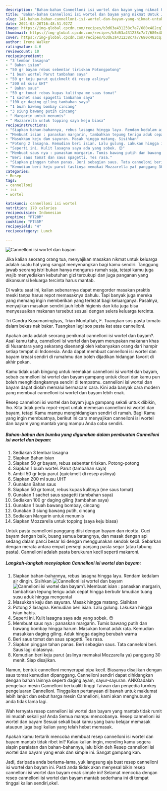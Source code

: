 ```yaml
---
description: "Bahan-bahan Cannelloni isi wortel dan bayam yang nikmat Untuk Jualan"
title: "Bahan-bahan Cannelloni isi wortel dan bayam yang nikmat Untuk Jualan"
slug: 141-bahan-bahan-cannelloni-isi-wortel-dan-bayam-yang-nikmat-untuk-jualan
date: 2021-03-20T16:48:51.927Z
image: https://img-global.cpcdn.com/recipes/b3d63a431238c7a7/680x482cq70/cannelloni-isi-wortel-dan-bayam-foto-resep-utama.jpg
thumbnail: https://img-global.cpcdn.com/recipes/b3d63a431238c7a7/680x482cq70/cannelloni-isi-wortel-dan-bayam-foto-resep-utama.jpg
cover: https://img-global.cpcdn.com/recipes/b3d63a431238c7a7/680x482cq70/cannelloni-isi-wortel-dan-bayam-foto-resep-utama.jpg
author: Irene Walker
ratingvalue: 4.6
reviewcount: 10
recipeingredient:
- "3 lembar lasagna"
- " Bahan isian"
- "50 gr bayam rebus sebentar tiriskan Potongpotong"
- "1 buah wortel Parut tambahan saya"
- "50 gr keju parut quickmelt di resep aslinya"
- "200 ml susu UHT"
- " Bahan saus"
- "50 gr tomat rebus kupas kulitnya me saus tomat"
- "1 sachet saus spagetti tambahan saya"
- "100 gr daging giling tambahan saya"
- "1 buah bawang bombay cincang"
- "3 siung bawang putih cincang"
- " Margarin untuk menumis"
- " Mozzarella untuk topping saya keju biasa"
recipeinstructions:
- "Siapkan bahan-bahannya, rebus lasagna hingga layu. Rendam kedalam air dingin. Sisihkan"
- "Membuat isian : panaskan margarin, tambahkan tepung terigu aduk cepat hingga berbulir kmudian tuang susu aduk hingga mengental"
- "Masukkan keju dan sayuran. Masak hingga matang. Sisihkan"
- "Potong 2 lasagna. Kemudian beri isian. Lalu gulung. Lakukan hingga isian habis."
- "Seperti ini. Kulit lasagna saya ada yang sobek. 😌"
- "Membuat saus nya : panaskan margarin. Tumis bawang putih dan bawang bombay hingga harum. Masukan tomat aduk rata. Kemudian masukkan daging giling. Aduk hingga daging berubah warna"
- "Beri saus tomat dan saus spagetti. Tes rasa."
- "Siapkan pinggan tahan panas. Beri sebagian saus. Tata canneloni beri. Saus lagi diatasnya."
- "Kemudian beri keju parut (aslinya memakai Mozzarella ya) panggang 30 menit. Siap disajikan."
categories:
- Resep
tags:
- cannelloni
- isi
- wortel

katakunci: cannelloni isi wortel 
nutrition: 170 calories
recipecuisine: Indonesian
preptime: "PT20M"
cooktime: "PT45M"
recipeyield: "4"
recipecategory: Lunch

---
```



![Cannelloni isi wortel dan bayam](https://img-global.cpcdn.com/recipes/b3d63a431238c7a7/680x482cq70/cannelloni-isi-wortel-dan-bayam-foto-resep-utama.jpg)

Jika kalian seorang orang tua, menyajikan masakan nikmat untuk keluarga adalah suatu hal yang sangat menyenangkan bagi kamu sendiri. Tanggung jawab seorang istri bukan hanya mengurus rumah saja, tetapi kamu juga wajib menyediakan kebutuhan gizi tercukupi dan juga panganan yang dikonsumsi keluarga tercinta harus mantab.

Di waktu  saat ini, kalian sebenarnya dapat mengorder masakan praktis meski tanpa harus repot memasaknya dahulu. Tapi banyak juga mereka yang memang ingin memberikan yang terlezat bagi keluarganya. Pasalnya, menyajikan masakan sendiri jauh lebih higienis dan kita juga bisa menyesuaikan makanan tersebut sesuai dengan selera keluarga tercinta. 

Tri Candra Kusumaningtyas, Trian Muntafiah, F. Tuangkan sos pasta tomato dalam bekas nak bakar. Tuangkan lagi sos pasta kat atas cannelloni.

Apakah anda adalah seorang penikmat cannelloni isi wortel dan bayam?. Asal kamu tahu, cannelloni isi wortel dan bayam merupakan makanan khas di Nusantara yang sekarang disenangi oleh kebanyakan orang dari hampir setiap tempat di Indonesia. Anda dapat membuat cannelloni isi wortel dan bayam kreasi sendiri di rumahmu dan boleh dijadikan hidangan favorit di akhir pekan.

Kamu tidak usah bingung untuk memakan cannelloni isi wortel dan bayam, sebab cannelloni isi wortel dan bayam gampang untuk dicari dan kamu pun boleh menghidangkannya sendiri di tempatmu. cannelloni isi wortel dan bayam dapat diolah memalui bermacam cara. Kini ada banyak cara modern yang membuat cannelloni isi wortel dan bayam lebih enak.

Resep cannelloni isi wortel dan bayam juga gampang sekali untuk dibikin, lho. Kita tidak perlu repot-repot untuk memesan cannelloni isi wortel dan bayam, tetapi Kamu mampu menghidangkan sendiri di rumah. Bagi Kamu yang ingin membuatnya, berikut ini cara menyajikan cannelloni isi wortel dan bayam yang mantab yang mampu Anda coba sendiri.

<!--inarticleads1-->

##### Bahan-bahan dan bumbu yang digunakan dalam pembuatan Cannelloni isi wortel dan bayam:

1. Sediakan 3 lembar lasagna
1. Siapkan  Bahan isian
1. Siapkan 50 gr bayam, rebus sebentar tiriskan. Potong-potong
1. Siapkan 1 buah wortel. Parut (tambahan saya)
1. Ambil 50 gr keju parut (quickmelt di resep aslinya)
1. Siapkan 200 ml susu UHT
1. Gunakan  Bahan saus
1. Siapkan 50 gr tomat, rebus kupas kulitnya (me saus tomat)
1. Gunakan 1 sachet saus spagetti (tambahan saya)
1. Sediakan 100 gr daging giling (tambahan saya)
1. Gunakan 1 buah bawang bombay, cincang
1. Gunakan 3 siung bawang putih, cincang
1. Sediakan  Margarin untuk menumis
1. Siapkan  Mozzarella untuk topping (saya keju biasa)


Untuk pasta cannelloni panggang diisi dengan bayam dan ricotta. Cuci bayam dengan baik, buang semua batangnya, dan masak dengan api sedang dalam panci besar Isi dengan menggunakan sendok kecil. Sebarkan dengan merata antara empat persegi panjang pasta segar (atau tabung pasta). Cannelloni adalah pasta berukuran kecil seperti makaroni. 

<!--inarticleads2-->

##### Langkah-langkah menyiapkan Cannelloni isi wortel dan bayam:

1. Siapkan bahan-bahannya, rebus lasagna hingga layu. Rendam kedalam air dingin. Sisihkan
<img src="https://img-global.cpcdn.com/steps/70879610f6d87a56/160x128cq70/cannelloni-isi-wortel-dan-bayam-langkah-memasak-1-foto.jpg" alt="Cannelloni isi wortel dan bayam"><img src="https://img-global.cpcdn.com/steps/d95c3aa5e82c1880/160x128cq70/cannelloni-isi-wortel-dan-bayam-langkah-memasak-1-foto.jpg" alt="Cannelloni isi wortel dan bayam">1. Membuat isian : panaskan margarin, tambahkan tepung terigu aduk cepat hingga berbulir kmudian tuang susu aduk hingga mengental
1. Masukkan keju dan sayuran. Masak hingga matang. Sisihkan
1. Potong 2 lasagna. Kemudian beri isian. Lalu gulung. Lakukan hingga isian habis.
1. Seperti ini. Kulit lasagna saya ada yang sobek. 😌
1. Membuat saus nya : panaskan margarin. Tumis bawang putih dan bawang bombay hingga harum. Masukan tomat aduk rata. Kemudian masukkan daging giling. Aduk hingga daging berubah warna
1. Beri saus tomat dan saus spagetti. Tes rasa.
1. Siapkan pinggan tahan panas. Beri sebagian saus. Tata canneloni beri. Saus lagi diatasnya.
1. Kemudian beri keju parut (aslinya memakai Mozzarella ya) panggang 30 menit. Siap disajikan.


Namun, bentuk cannelloni menyerupai pipa kecil. Biasanya disajikan dengan saus tomat kemudian dipanggang. Cannelloni sendiri dapat dihidangkan dengan bahan lainnya seperti daging ayam, sayur-sayuran. ANKOadalah pengeluar mesin Cannelloni berkualiti tinggi Taiwan dan penyedia turnkey pengeluaran Cannelloni. Tinggalkan pertanyaan di bawah untuk maklumat lebih lanjut dan sebut harga mesin Cannelloni, kami akan menghubungi anda tidak lama lagi. 

Wah ternyata resep cannelloni isi wortel dan bayam yang mantab tidak rumit ini mudah sekali ya! Anda Semua mampu mencobanya. Resep cannelloni isi wortel dan bayam Sesuai sekali buat kamu yang baru belajar memasak ataupun juga bagi kalian yang telah hebat memasak.

Apakah kamu tertarik mencoba membuat resep cannelloni isi wortel dan bayam mantab tidak ribet ini? Kalau kalian ingin, mending kamu segera siapin peralatan dan bahan-bahannya, lalu bikin deh Resep cannelloni isi wortel dan bayam yang enak dan simple ini. Sangat gampang kan. 

Jadi, daripada anda berlama-lama, yuk langsung aja buat resep cannelloni isi wortel dan bayam ini. Pasti anda tiidak akan menyesal bikin resep cannelloni isi wortel dan bayam enak simple ini! Selamat mencoba dengan resep cannelloni isi wortel dan bayam mantab sederhana ini di tempat tinggal kalian sendiri,oke!.

